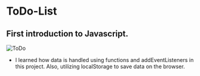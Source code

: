 # ToDo-List 

## First introduction to Javascript.

![ToDo](https://github.com/JorYin/ToDo-List/assets/134739719/92ea2e2c-8c93-4b8a-9bef-e55b2e8da5d4)

- I learned how data is handled using functions and addEventListeners in this project. Also, utilizing localStorage to save data on the browser.
